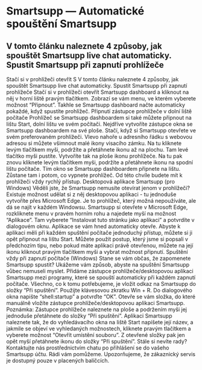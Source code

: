 # Smartsupp — Automatické spouštění Smartsupp
## V tomto článku naleznete 4 způsoby, jak spouštět Smartsupp live chat automaticky. Spustit Smartsupp při zapnutí prohlížeče 
Stačí si v prohlížeči otevřít S
V tomto článku naleznete 4 způsoby, jak spouštět Smartsupp live chat automaticky.
Spustit Smartsupp při zapnutí prohlížeče 
Stačí si v prohlížeči otevřít Smartsupp dashboard a kliknout na něj v horní liště pravým tlačítkem. Zobrazí se vám menu, ve kterém vyberete možnost “Připnout”. Takhle se Smartsupp dashboard načte automaticky pokaždé, když spustíte prohlížeč.
Připnutí zástupce prohlížeče v dolní liště počítače
Prohlížeč se Smartsupp dashboardem si také můžete připnout na lištu Start, dolní lištu ve svém počítači. Nejdříve vytvoříte zástupce okna se Smartsupp dashboardem na své ploše. Stačí, když si Smartsupp otevřete ve svém preferovaném prohlížeči. Vlevo nahoře u adresního řádku s webovou adresou si můžete všimnout malé ikony visacího zámku. 
Na tu kliknete levým tlačítkem myši, podržíte a přetáhnete ikonu až na plochu. Tam levé tlačítko myši pustíte. Vytvoříte tak na ploše ikonu prohlížeče. Na tu pak znovu kliknete levým tlačítkem myši, podržíte a přetáhnete ikonu na spodní lištu počítače. Tím okno se Smartsupp dashboardem připnete na lištu. Zůstane tam i potom, co vypnete prohlížeč. Od této chvíle budete mít k prohlížeči vždy rychlý přístup.
Desktopová aplikace Smartsupp (pro Windows)
Věděli jste, že Smartsupp nemusíte otevírat jenom v prohlížeči? Existuje možnost udělat si z něj desktopovou aplikaci - tu jednoduše vytvoříte přes Microsoft Edge. Je to prohlížeč, který možná nepoužíváte, ale dá se najít v každém Windowsu. Smartsupp si otevřete v Microsoft Edge, rozkliknete menu v pravém horním rohu a najedete myší na možnost “Aplikace”. Tam vyberete “Instalovat tuto stránku jako aplikaci” a potvrdíte v dialogovém oknu. Aplikace se vám hned automaticky otevře.
Abyste k aplikaci měli při každém spuštění počítače jednoduchý přístup, můžete si ji opět připnout na lištu Start. Můžete použít postup, který jsme si popsali v předchozím tipu, nebo pokud máte aplikaci právě otevřenou, můžete na její ikonu kliknout pravým tlačítkem myši a vybrat možnost připnutí.
Spuštění vždy při zapnutí počítače (Windows)
Stane se vám občas, že zapomenete Smartsupp spustit? Ukážeme vám způsob, abyste na spuštění Smartsupp vůbec nemuseli myslet. Přidáme zástupce prohlížeče/desktopovou aplikaci Smartsupp mezi programy, které se spouští automaticky při každém zapnutí počítače. Všechno, co k tomu potřebujeme, je vložit odkaz na Smartsupp do složky “Při spuštění”. 
Použijte klávesovou zkratku Win + R.
Do dialogového okna napište “shell:startup” a potvrďte “OK”.
Otevře se vám složka, do které manuálně vložíte zástupce prohlížeče/desktopovou aplikaci Smartsupp.
Poznámka: Zástupce prohlížeče naleznete na ploše a podržením myši jej jednoduše přetáhnete do složky “Při spuštění”. Aplikaci Smartsupp naleznete tak, že do vyhledávacího okna na liště Start napíšete její název, a jakmile se objeví ve vyhledaných možnostech, kliknete pravým tlačítkem a vyberete možnost “Otevřít umístění souboru”. Z otevřené složky pak jen opět myší přetáhnete ikonu do složky “Při spuštění”.
Stále si nevíte rady? Kontaktujte nás prostřednictvím chatu po přihlášení se do vašeho Smartsupp účtu. Rádi vám pomůžeme. Upozorňujeme, že zákaznický servis je dostupný pouze v placených balíčcích.

